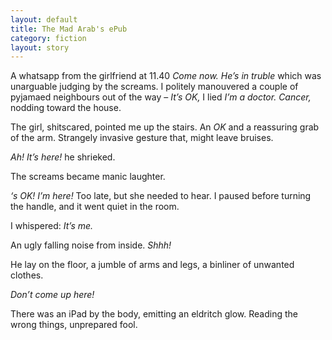 ```yaml
---
layout: default
title: The Mad Arab's ePub
category: fiction
layout: story
---
```


A whatsapp from the girlfriend at 11.40 _Come now. He’s in truble_ which was unarguable judging by the screams. I politely manouvered a couple of pyjamaed neighbours out of the way – _It’s OK,_ I lied _I’m a doctor. Cancer,_ nodding toward the house.

The girl, shitscared, pointed me up the stairs. An _OK_ and a reassuring grab of the arm. Strangely invasive gesture that, might leave bruises.

_Ah! It’s here!_ he shrieked.

The screams became manic laughter.

_‘s OK! I’m here!_ Too late, but she needed to hear. I paused before turning the handle, and it went quiet in the room.

I whispered: _It’s me._

An ugly falling noise from inside. _Shhh!_

He lay on the floor, a jumble of arms and legs, a binliner of unwanted clothes.

_Don’t come up here!_

There was an iPad by the body, emitting an eldritch glow. Reading the wrong things, unprepared fool.
